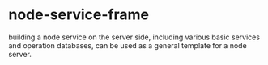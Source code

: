 # node-service-frame
building a node service on the server side, including various basic services and operation databases, can be used as a general template for a node server.
